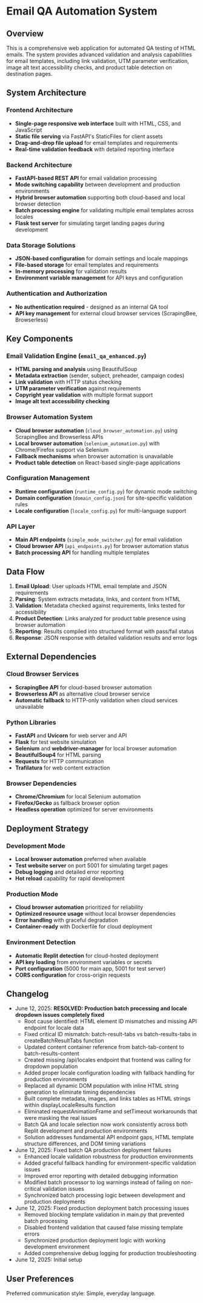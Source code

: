 # Email QA Automation System

## Overview

This is a comprehensive web application for automated QA testing of HTML emails. The system provides advanced validation and analysis capabilities for email templates, including link validation, UTM parameter verification, image alt text accessibility checks, and product table detection on destination pages.

## System Architecture

### Frontend Architecture
- **Single-page responsive web interface** built with HTML, CSS, and JavaScript
- **Static file serving** via FastAPI's StaticFiles for client assets
- **Drag-and-drop file upload** for email templates and requirements
- **Real-time validation feedback** with detailed reporting interface

### Backend Architecture
- **FastAPI-based REST API** for email validation processing
- **Mode switching capability** between development and production environments
- **Hybrid browser automation** supporting both cloud-based and local browser detection
- **Batch processing engine** for validating multiple email templates across locales
- **Flask test server** for simulating target landing pages during development

### Data Storage Solutions
- **JSON-based configuration** for domain settings and locale mappings
- **File-based storage** for email templates and requirements
- **In-memory processing** for validation results
- **Environment variable management** for API keys and configuration

### Authentication and Authorization
- **No authentication required** - designed as an internal QA tool
- **API key management** for external cloud browser services (ScrapingBee, Browserless)

## Key Components

### Email Validation Engine (`email_qa_enhanced.py`)
- **HTML parsing and analysis** using BeautifulSoup
- **Metadata extraction** (sender, subject, preheader, campaign codes)
- **Link validation** with HTTP status checking
- **UTM parameter verification** against requirements
- **Copyright year validation** with multiple format support
- **Image alt text accessibility checking**

### Browser Automation System
- **Cloud browser automation** (`cloud_browser_automation.py`) using ScrapingBee and Browserless APIs
- **Local browser automation** (`selenium_automation.py`) with Chrome/Firefox support via Selenium
- **Fallback mechanisms** when browser automation is unavailable
- **Product table detection** on React-based single-page applications

### Configuration Management
- **Runtime configuration** (`runtime_config.py`) for dynamic mode switching
- **Domain configuration** (`domain_config.json`) for site-specific validation rules
- **Locale configuration** (`locale_config.py`) for multi-language support

### API Layer
- **Main API endpoints** (`simple_mode_switcher.py`) for email validation
- **Cloud browser API** (`api_endpoints.py`) for browser automation status
- **Batch processing API** for handling multiple templates

## Data Flow

1. **Email Upload**: User uploads HTML email template and JSON requirements
2. **Parsing**: System extracts metadata, links, and content from HTML
3. **Validation**: Metadata checked against requirements, links tested for accessibility
4. **Product Detection**: Links analyzed for product table presence using browser automation
5. **Reporting**: Results compiled into structured format with pass/fail status
6. **Response**: JSON response with detailed validation results and error logs

## External Dependencies

### Cloud Browser Services
- **ScrapingBee API** for cloud-based browser automation
- **Browserless API** as alternative cloud browser service
- **Automatic fallback** to HTTP-only validation when cloud services unavailable

### Python Libraries
- **FastAPI** and **Uvicorn** for web server and API
- **Flask** for test website simulation
- **Selenium** and **webdriver-manager** for local browser automation
- **BeautifulSoup4** for HTML parsing
- **Requests** for HTTP communication
- **Trafilatura** for web content extraction

### Browser Dependencies
- **Chrome/Chromium** for local Selenium automation
- **Firefox/Gecko** as fallback browser option
- **Headless operation** optimized for server environments

## Deployment Strategy

### Development Mode
- **Local browser automation** preferred when available
- **Test website server** on port 5001 for simulating target pages
- **Debug logging** and detailed error reporting
- **Hot reload** capability for rapid development

### Production Mode
- **Cloud browser automation** prioritized for reliability
- **Optimized resource usage** without local browser dependencies
- **Error handling** with graceful degradation
- **Container-ready** with Dockerfile for cloud deployment

### Environment Detection
- **Automatic Replit detection** for cloud-hosted deployment
- **API key loading** from environment variables or secrets
- **Port configuration** (5000 for main app, 5001 for test server)
- **CORS configuration** for cross-origin requests

## Changelog
- June 12, 2025: **RESOLVED: Production batch processing and locale dropdown issues completely fixed**
  - Root cause identified: HTML element ID mismatches and missing API endpoint for locale data
  - Fixed critical ID mismatch: batch-result-tabs vs batch-results-tabs in createBatchResultTabs function
  - Updated content container reference from batch-tab-content to batch-results-content
  - Created missing /api/locales endpoint that frontend was calling for dropdown population
  - Added proper locale configuration loading with fallback handling for production environments
  - Replaced all dynamic DOM population with inline HTML string generation to eliminate timing dependencies
  - Built complete metadata, images, and links tables as HTML strings within displayLocaleResults function
  - Eliminated requestAnimationFrame and setTimeout workarounds that were masking the real issues
  - Batch QA and locale selection now work consistently across both Replit development and production environments
  - Solution addresses fundamental API endpoint gaps, HTML template structure differences, and DOM timing variations
- June 12, 2025: Fixed batch QA production deployment failures
  - Enhanced locale validation robustness for production environments
  - Added graceful fallback handling for environment-specific validation issues
  - Improved error reporting with detailed debugging information
  - Modified batch processor to log warnings instead of failing on non-critical validation issues
  - Synchronized batch processing logic between development and production deployments
- June 12, 2025: Fixed production deployment batch processing issues
  - Removed blocking template validation in main.py that prevented batch processing
  - Disabled frontend validation that caused false missing template errors
  - Synchronized production deployment logic with working development environment
  - Added comprehensive debug logging for production troubleshooting
- June 12, 2025: Initial setup

## User Preferences

Preferred communication style: Simple, everyday language.
